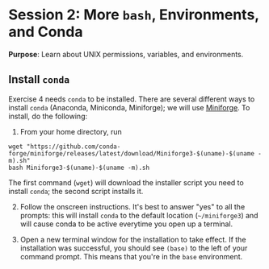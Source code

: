 # Session 2: More `bash`, Environments, and Conda

**Purpose**: Learn about UNIX permissions, variables, and environments.

## Install `conda`

Exercise 4 needs `conda` to be installed. There are several different ways to install `conda` (Anaconda, Miniconda, Miniforge); we will use [Miniforge](https://github.com/conda-forge/miniforge?tab=readme-ov-file). To install, do the following:

1. From your home directory, run
```
wget "https://github.com/conda-forge/miniforge/releases/latest/download/Miniforge3-$(uname)-$(uname -m).sh"
bash Miniforge3-$(uname)-$(uname -m).sh
```
The first command (`wget`) will download the installer script you need to install `conda`; the second script installs it.

2. Follow the onscreen instructions. It's best to answer "yes" to all the prompts: this will install `conda` to the default location (`~/miniforge3`) and will cause conda to be active everytime you open up a terminal.

3. Open a new terminal window for the installation to take effect. If the installation was successful, you should see `(base)` to the left of your command prompt. This means that you're in the `base` environment.
